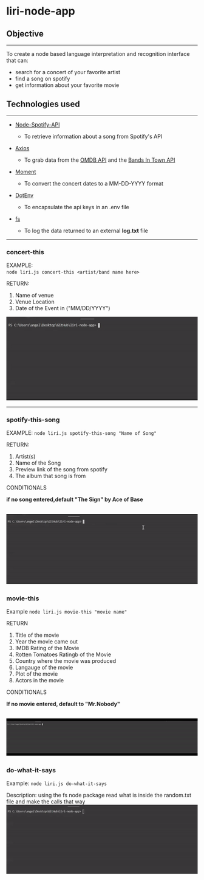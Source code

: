 # liri-node-app

## Objective
---
To create a node based language interpretation and recognition interface that can: 
* search for a concert of your favorite artist
* find a song on spotify
* get information about your favorite movie

## Technologies used
---
 * [Node-Spotify-API](https://www.npmjs.com/package/node-spotify-api)
   * To retrieve information about a song from Spotify's API

 * [Axios](https://www.npmjs.com/package/axios)
   * To grab data from the [OMDB API](http://www.omdbapi.com) and the [Bands In Town API](http://www.artists.bandsintown.com/bandsintown-api)

 * [Moment](https://www.npmjs.com/package/moment)
   * To convert the concert dates to a MM-DD-YYYY format

 * [DotEnv](https://www.npmjs.com/package/dotenv)
   * To encapsulate the api keys in an .env file

* [fs](https://nodejs.org/api/fs.html)
  * To log the data returned to an external **log.txt** file

---
### **concert-this**

EXAMPLE: <br> `node liri.js concert-this <artist/band name here>`

RETURN:

1. Name of venue
2. Venue Location
3. Date of the Event in ("MM/DD/YYYY")

![](assets/images/concert-this.gif)

-------
### **spotify-this-song**

EXAMPLE: `node liri.js spotify-this-song "Name of Song"`

RETURN:

1. Artist(s)
2. Name of the Song
3. Preview link of the song from spotify
4. The album that song is from

CONDITIONALS

**if no song entered,default "The Sign" by Ace of Base**

![](assets/images/spotify-this-song.gif)
-------------
### **movie-this**

Example `node liri.js movie-this "movie name"`

RETURN

1. Title of the movie
2. Year the movie came out
3. IMDB Rating of the Movie
4. Rotten Tomatoes Ratingb of the Movie
5. Country where the movie was produced
6. Langauge of the movie
7. Plot of the movie
8. Actors in the movie

CONDITIONALS

**If no movie entered, default to "Mr.Nobody"**

![](assets/images/movie-this.gif)
-----------

### **do-what-it-says** 
Example: `node liri.js do-what-it-says` 

Description: using the fs node package read what is inside the random.txt file and make the calls that way
![](assets/images/do-what-it-says.gif)